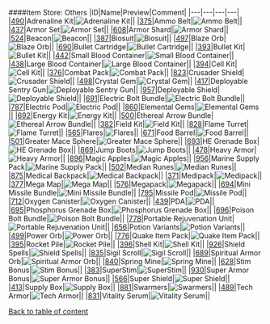 ####Item Store: Others
|ID|Name|Preview|Comment|
|---|---|---|---|
|[490](../data/0490.zip)|Adrenaline Kit|![Adrenaline Kit](images/itemstore/adrenalinekit.png)||
|[375](../data/0375.zip)|Ammo Belt|![Ammo Belt](images/itemstore/ammobelt.png)||
|[437](../data/0437.zip)|Armor Set|![Armor Set](images/itemstore/armorset.png)||
|[608](../data/0608.zip)|Armor Shard|![Armor Shard](images/itemstore/armorshard.png)||
|[524](../data/0524.zip)|Beacon|![Beacon](images/itemstore/beacon.png)||
|[387](../data/0387.zip)|Biosuit|![Biosuit](images/itemstore/biosuit.png)||
|[497](../data/0497.zip)|Blaze Orb|![Blaze Orb](images/itemstore/blazeorb.png)||
|[690](../data/0690.zip)|Bullet Cartridge|![Bullet Cartridge](images/itemstore/bulletcartridge.png)||
|[393](../data/0393.zip)|Bullet Kit|![Bullet Kit](images/itemstore/bulletkit.png)||
|[442](../data/0442.zip)|Small Blood Container|![Small Blood Container](images/itemstore/smallbloodcontainer.png)||
|[438](../data/0438.zip)|Large Blood Container|![Large Blood Container](images/itemstore/largebloodcontainer.png)||
|[394](../data/0394.zip)|Cell Kit|![Cell Kit](images/itemstore/cellkit.png)||
|[376](../data/0376.zip)|Combat Pack|![Combat Pack](images/itemstore/combatpack.png)||
|[823](../data/0823.zip)|Crusader Shield|![Crusader Shield](images/itemstore/crusadershield.png)||
|[498](../data/0498.zip)|Crystal Gem|![Crystal Gem](images/itemstore/crystalgem.png)||
|[417](../data/0417.zip)|Deployable Sentry Gun|![Deployable Sentry Gun](images/itemstore/deployablesentrygun.png)||
|[957](../data/0957.zip)|Deployable Shield|![Deployable Shield](images/itemstore/deployableshield.png)||
|[691](../data/0691.zip)|Electric Bolt Bundle|![Electric Bolt Bundle](images/itemstore/electricboltbundle.png)||
|[787](../data/0787.zip)|Electric Pod|![Electric Pod](images/itemstore/electricpod.png)||
|[860](../data/0860.zip)|Elemental Gems|![Elemental Gems](images/itemstore/elementalgems.png)||
|[692](../data/0692.zip)|Energy Kit|![Energy Kit](images/itemstore/energykit.png)||
|[500](../data/0500.zip)|Ethereal Arrow Bundle|![Ethereal Arrow Bundle](images/itemstore/etherealarrowbundle.png)||
|[382](../data/0382.zip)|Field Kit|![Field Kit](images/itemstore/fieldkit.png)||
|[828](../data/0828.zip)|Flame Turret|![Flame Turret](images/itemstore/flameturret.png)||
|[565](../data/0565.zip)|Flares|![Flares](images/itemstore/flares.png)||
|[671](../data/0671.zip)|Food Barrel|![Food Barrel](images/propstop/foodbarrel.png)||
|[501](../data/0501.zip)|Greater Mace Sphere|![Greater Mace Sphere](images/itemstore/greatermacesphere.png)||
|[693](../data/0693.zip)|HE Grenade Box|![HE Grenade Box](images/itemstore/hegrenadebox.png)||
|[869](../data/0869.zip)|Jump Boots|![Jump Boots](images/itemstore/jumpboots.png)||
|[478](../data/0478.zip)|Heavy Armor|![Heavy Armor](images/itemstore/heavyarmor.png)||
|[896](../data/0896.zip)|Magic Apples|![Magic Apples](images/itemstore/magicapples.png)||
|[956](../data/0956.zip)|Marine Supply Pack|![Marine Supply Pack](images/itemstore/marine_supply_pack.png)||
|[502](../data/0502.zip)|Median Runes|![Median Runes](images/itemstore/medianrunes.png)||
|[875](../data/0875.zip)|Medical Backpack|![Medical Backpack](images/itemstore/medicalbackpack.png)||
|[371](../data/0371.zip)|Medipack|![Medipack](images/itemstore/medipack.png)||
|[377](../data/0377.zip)|Mega Map|![Mega Map](images/itemstore/megamap.png)||
|[576](../data/0576.zip)|Megapack|![Megapack](images/itemstore/megapack.png)||
|[694](../data/0694.zip)|Mini Missile Bundle|![Mini Missile Bundle](images/itemstore/minimissilebundle.png)||
|[795](../data/0795.zip)|Missile Pod|![Missile Pod](images/itemstore/missilepod.png)||
|[712](../data/0712.zip)|Oxygen Canister|![Oxygen Canister](images/itemstore/oxygencanister.png)||
|[439](../data/0439.zip)|PDA|![PDA](images/itemstore/pda.png)||
|[695](../data/0695.zip)|Phosphorus Grenade Box|![Phosphorus Grenade Box](images/itemstore/phosphorusgrenadebox.png)||
|[696](../data/0696.zip)|Poison Bolt Bundle|![Poison Bolt Bundle](images/itemstore/poisonboltbundle.png)||
|[778](../data/0778.zip)|Portable Rejuvenation Unit|![Portable Rejuvenation Unit](images/itemstore/portablerejuvenationunit.png)||
|[656](../data/0656.zip)|Potion Variants|![Potion Variants](images/itemstore/potions.png)||
|[499](../data/0499.zip)|Power Orb|![Power Orb](images/itemstore/powerorb.png)||
|[776](../data/0776.zip)|Quake Item Pack|![Quake Item Pack](images/itemstore/quakeitempack.png)||
|[395](../data/0395.zip)|Rocket Pile|![Rocket Pile](images/itemstore/rocketpile.png)||
|[396](../data/0396.zip)|Shell Kit|![Shell Kit](images/itemstore/shellkit.png)||
|[926](../data/0926.zip)|Shield Spells|![Shield Spells](images/itemstore/shieldspells.png)||
|[835](../data/0835.zip)|Sigil Scroll|![Sigil Scroll](images/itemstore/sigilscroll.png)||
|[689](../data/0689.zip)|Spiritual Armor Orb|![Spiritual Armor Orb](images/itemstore/spiritualarmororb.png)||
|[840](../data/0840.zip)|Spring Mine|![Spring Mine](images/itemstore/springmine.png)||
|[628](../data/0628.zip)|Stim Bonus|![Stim Bonus](images/itemstore/stimbonus.png)||
|[383](../data/0383.zip)|SuperStim|![SuperStim](images/itemstore/superstim.png)||
|[930](../data/0930.zip)|Super Armor Bonus|![Super Armor Bonus](images/itemstore/superarmorbonus.png)||
|[566](../data/0566.zip)|Super Shield|![Super Shield](images/itemstore/supersheild.png)||
|[413](../data/0413.zip)|Supply Box|![Supply Box](images/itemstore/supplybox.png)||
|[881](../data/0881.zip)|Swarmers|![Swarmers](images/itemstore/swarmers.png)||
|[489](../data/0489.zip)|Tech Armor|![Tech Armor](images/itemstore/techarmor.png)||
|[831](../data/0831.zip)|Vitality Serum|![Vitality Serum](images/itemstore/vitalityserum.png)||

[Back to table of content](../readme.md)
